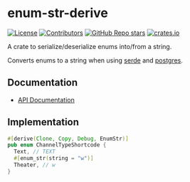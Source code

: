 # enum-str-derive

[![License](https://img.shields.io/github/license/enzious/enum-str-derive)](https://github.com/enzious/enum-str-derive/blob/master/LICENSE.md)
[![Contributors](https://img.shields.io/github/contributors/enzious/enum-str-derive)](https://github.com/enzious/enum-str-derive/graphs/contributors)
[![GitHub Repo stars](https://img.shields.io/github/stars/enzious/enum-str-derive?style=social)](https://github.com/enzious/enum-str-derive)
[![crates.io](https://img.shields.io/crates/v/enum-str-derive.svg)](https://crates.io/crates/enum-str-derive)

A crate to serialize/deserialize enums into/from a string.

Converts enums to a string when using [serde] and [postgres].

## Documentation

- [API Documentation](https://docs.rs/enum-str-derive)

## Implementation

```rust
#[derive(Clone, Copy, Debug, EnumStr)]
pub enum ChannelTypeShortcode {
  Text, // TEXT
  #[enum_str(string = "w")]
  Theater, // w
}
```

[serde]: https://crates.io/crates/serde
[postgres]: https://crates.io/crates/postgres
